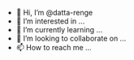 - 👋 Hi, I’m @datta-renge
- 👀 I’m interested in ...
- 🌱 I’m currently learning ...
- 💞️ I’m looking to collaborate on ...
- 📫 How to reach me ...

<!---
datta-renge/datta-renge is a ✨ special ✨ repository because its `README.md` (this file) appears on your GitHub profile.
You can click the Preview link to take a look at your changes.
--->
